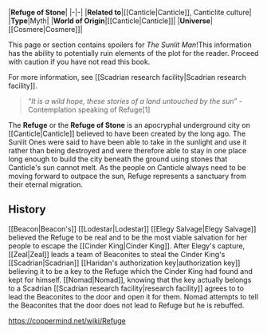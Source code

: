 |**Refuge of Stone**|
|-|-|
|**Related to**|[[Canticle\|Canticle]], Canticlite culture|
|**Type**|Myth|
|**World of Origin**|[[Canticle\|Canticle]]|
|**Universe**|[[Cosmere\|Cosmere]]|

This page or section contains spoilers for *The Sunlit Man*!This information has the ability to potentially ruin elements of the plot for the reader. Proceed with caution if you have not read this book.

For more information, see [[Scadrian research facility\|Scadrian research facility]].
>“*It is a wild hope, these stories of a land untouched by the sun*”
\-Contemplation speaking of Refuge[1]

The **Refuge** or the **Refuge of Stone** is an apocryphal underground city on [[Canticle\|Canticle]] believed to have been created by the  long ago. The Sunlit Ones were said to have been able to take in the sunlight and use it rather than being destroyed and were therefore able to stay in one place long enough to build the city beneath the ground using stones that Canticle's sun cannot melt. As the people on Canticle always need to be moving forward to outpace the sun, Refuge represents a sanctuary from their eternal migration.

## History
[[Beacon\|Beacon's]] [[Lodestar\|Lodestar]] [[Elegy Salvage\|Elegy Salvage]] believed the Refuge to be real and to be the most viable salvation for her people to escape the [[Cinder King\|Cinder King]]. After Elegy's capture, [[Zeal\|Zeal]] leads a team of Beaconites to steal the Cinder King's [[Scadrian\|Scadrian]] [[Haridan's authorization key\|authorization key]] believing it to be a key to the Refuge which the Cinder King had found and kept for himself. [[Nomad\|Nomad]], knowing that the key actually belongs to a Scadrian [[Scadrian research facility\|research facility]] agrees to to lead the Beaconites to the door and open it for them. Nomad attempts to tell the Beaconites that the door does not lead to Refuge but he is rebuffed.



https://coppermind.net/wiki/Refuge